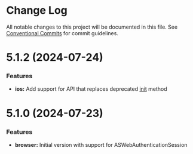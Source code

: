# Change Log

All notable changes to this project will be documented in this file.
See [Conventional Commits](https://conventionalcommits.org) for commit guidelines.

# 5.1.2 (2024-07-24)

### Features

- **ios:** Add support for API that replaces deprecated [init](https://developer.apple.com/documentation/authenticationservices/aswebauthenticationsession/init(url:callbackurlscheme:completionhandler:)-7fpox) method

# 5.1.0 (2024-07-23)

### Features

- **browser:** Initial version with support for ASWebAuthenticationSession
